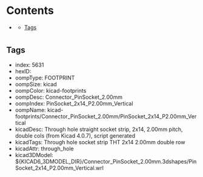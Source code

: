 



Contents
========

* [](#)
	* [Tags](#tags)

# 

## Tags

- index: 5631
- hexID: 
- oompType: FOOTPRINT
- oompSize: kicad
- oompColor: kicad-footprints
- oompDesc: Connector_PinSocket_2.00mm
- oompIndex: PinSocket_2x14_P2.00mm_Vertical
- oompName: kicad-footprints/Connector_PinSocket_2.00mm/PinSocket_2x14_P2.00mm_Vertical
- kicadDesc: Through hole straight socket strip, 2x14, 2.00mm pitch, double cols (from Kicad 4.0.7), script generated
- kicadTags: Through hole socket strip THT 2x14 2.00mm double row
- kicadAttr: through_hole
- kicad3DModel: ${KICAD6_3DMODEL_DIR}/Connector_PinSocket_2.00mm.3dshapes/PinSocket_2x14_P2.00mm_Vertical.wrl
